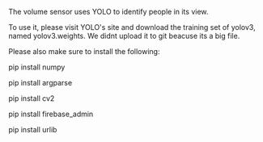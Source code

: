 The volume sensor uses YOLO to identify people in its view.

To use it, please visit YOLO's site and download the training set of yolov3, named yolov3.weights. We didnt upload it to git beacuse its a big file.

Please also make sure to install the following:

pip install numpy

pip install argparse

pip install cv2

pip install firebase_admin

pip install urlib

